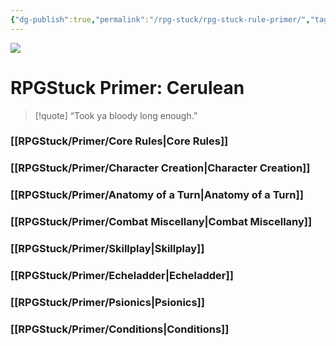 ```yaml
---
{"dg-publish":true,"permalink":"/rpg-stuck/rpg-stuck-rule-primer/","tags":["gardenEntry"]}
---
```


![](/img/user/Attachments/image8.jpg)

# RPGStuck Primer: Cerulean

>[!quote] “Took ya bloody long enough.”
### [[RPGStuck/Primer/Core Rules\|Core Rules]]
### [[RPGStuck/Primer/Character Creation\|Character Creation]]
### [[RPGStuck/Primer/Anatomy of a Turn\|Anatomy of a Turn]]
### [[RPGStuck/Primer/Combat Miscellany\|Combat Miscellany]]
### [[RPGStuck/Primer/Skillplay\|Skillplay]]
### [[RPGStuck/Primer/Echeladder\|Echeladder]]
### [[RPGStuck/Primer/Psionics\|Psionics]]
### [[RPGStuck/Primer/Conditions\|Conditions]]